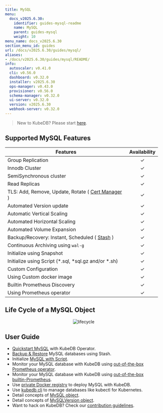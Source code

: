 ```yaml
---
title: MySQL
menu:
  docs_v2025.6.30:
    identifier: guides-mysql-readme
    name: MySQL
    parent: guides-mysql
    weight: 10
menu_name: docs_v2025.6.30
section_menu_id: guides
url: /docs/v2025.6.30/guides/mysql/
aliases:
- /docs/v2025.6.30/guides/mysql/README/
info:
  autoscaler: v0.41.0
  cli: v0.56.0
  dashboard: v0.32.0
  installer: v2025.6.30
  ops-manager: v0.43.0
  provisioner: v0.56.0
  schema-manager: v0.32.0
  ui-server: v0.32.0
  version: v2025.6.30
  webhook-server: v0.32.0
---
```


> New to KubeDB? Please start [here](/docs/v2025.6.30/README).

## Supported MySQL Features

| Features                                                                           | Availability |
|------------------------------------------------------------------------------------|:------------:|
| Group Replication                                                                  |   &#10003;   |
| Innodb Cluster                                                                     |   &#10003;   |
| SemiSynchronous cluster                                                            |   &#10003;   |
| Read Replicas                                                                      |   &#10003;   |
| TLS: Add, Remove, Update, Rotate ( [Cert Manager](https://cert-manager.io/docs/) ) |   &#10003;   |
| Automated Version update                                                           |   &#10003;   |
| Automatic Vertical Scaling                                                         |   &#10003;   |
| Automated Horizontal Scaling                                                       |   &#10003;   |
| Automated Volume Expansion                                                         |   &#10003;   |
| Backup/Recovery: Instant, Scheduled ( [Stash](https://stash.run/) )                |   &#10003;   |
| Continuous Archiving using `wal-g`                                                 |   &#10003;   |
| Initialize using Snapshot                                                          |   &#10003;   |
| Initialize using Script (\*.sql, \*sql.gz and/or \*.sh)                            |   &#10003;   |
| Custom Configuration                                                               |   &#10003;   |
| Using Custom docker image                                                          |   &#10003;   |
| Builtin Prometheus Discovery                                                       |   &#10003;   |
| Using Prometheus operator                                                          |   &#10003;   |

## Life Cycle of a MySQL Object

<p align="center">
  <img alt="lifecycle"  src="/docs/v2025.6.30/images/mysql/mysql-lifecycle.png" >
</p>

## User Guide

- [Quickstart MySQL](/docs/v2025.6.30/guides/mysql/quickstart/) with KubeDB Operator.
- [Backup & Restore](/docs/v2025.6.30/guides/mysql/backup/stash/overview/) MySQL databases using Stash.
- Initialize [MySQL with Script](/docs/v2025.6.30/guides/mysql/initialization/).
- Monitor your MySQL database with KubeDB using [out-of-the-box Prometheus operator](/docs/v2025.6.30/guides/mysql/monitoring/prometheus-operator/).
- Monitor your MySQL database with KubeDB using [out-of-the-box builtin-Prometheus](/docs/v2025.6.30/guides/mysql/monitoring/builtin-prometheus/).
- Use [private Docker registry](/docs/v2025.6.30/guides/mysql/private-registry/) to deploy MySQL with KubeDB.
- Use [kubedb cli](/docs/v2025.6.30/guides/mysql/cli/) to manage databases like kubectl for Kubernetes.
- Detail concepts of [MySQL object](/docs/v2025.6.30/guides/mysql/concepts/database/).
- Detail concepts of [MySQLVersion object](/docs/v2025.6.30/guides/mysql/concepts/catalog/).
- Want to hack on KubeDB? Check our [contribution guidelines](/docs/v2025.6.30/CONTRIBUTING).
